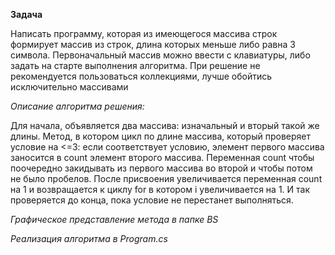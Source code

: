 **Задача**

Написать программу, которая из имеющегося массива строк формирует массив из строк, длина которых меньше либо равна 3 символа. Первоначальный массив можно ввести с клавиатуры, либо задать на старте выполнения алгоритма. При решение не рекомендуется пользоваться коллекциями, лучше обойтись исключительно массивами

*Описание алгоритма решения:*

Для начала, объявляется два массива: изначальный и вторый такой же длины. 
Метод, в котором цикл по длине массива, который проверяет условие на <=3:
 если соответствует условию, элемент первого массива заносится в count элемент второго массива. Переменная count чтобы поочередно закидывать из первого массива во второй и чтобы потом не было пробелов. После присвоения увеличивается переменная count на 1 и возвращается к циклу for в котором i увеличивается на 1. И так проверяется до конца, пока условие не перестанет выполняться.

*Графическое представление метода в папке BS*

*Реализация алгоритма в Program.cs*
